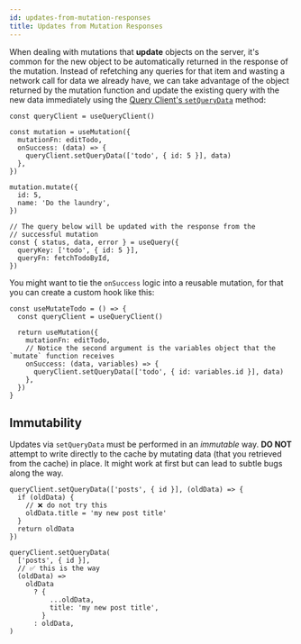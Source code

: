 ```yaml
---
id: updates-from-mutation-responses
title: Updates from Mutation Responses
---
```


When dealing with mutations that **update** objects on the server, it's common for the new object to be automatically returned in the response of the mutation. Instead of refetching any queries for that item and wasting a network call for data we already have, we can take advantage of the object returned by the mutation function and update the existing query with the new data immediately using the [Query Client's `setQueryData`](../../../reference/QueryClient/#queryclientsetquerydata) method:

[//]: # 'Example'

```tsx
const queryClient = useQueryClient()

const mutation = useMutation({
  mutationFn: editTodo,
  onSuccess: (data) => {
    queryClient.setQueryData(['todo', { id: 5 }], data)
  },
})

mutation.mutate({
  id: 5,
  name: 'Do the laundry',
})

// The query below will be updated with the response from the
// successful mutation
const { status, data, error } = useQuery({
  queryKey: ['todo', { id: 5 }],
  queryFn: fetchTodoById,
})
```

[//]: # 'Example'

You might want to tie the `onSuccess` logic into a reusable mutation, for that you can
create a custom hook like this:

[//]: # 'Example2'

```tsx
const useMutateTodo = () => {
  const queryClient = useQueryClient()

  return useMutation({
    mutationFn: editTodo,
    // Notice the second argument is the variables object that the `mutate` function receives
    onSuccess: (data, variables) => {
      queryClient.setQueryData(['todo', { id: variables.id }], data)
    },
  })
}
```

[//]: # 'Example2'

## Immutability

Updates via `setQueryData` must be performed in an _immutable_ way. **DO NOT** attempt to write directly to the cache by mutating data (that you retrieved from the cache) in place. It might work at first but can lead to subtle bugs along the way.

[//]: # 'Example3'

```tsx
queryClient.setQueryData(['posts', { id }], (oldData) => {
  if (oldData) {
    // ❌ do not try this
    oldData.title = 'my new post title'
  }
  return oldData
})

queryClient.setQueryData(
  ['posts', { id }],
  // ✅ this is the way
  (oldData) =>
    oldData
      ? {
          ...oldData,
          title: 'my new post title',
        }
      : oldData,
)
```

[//]: # 'Example3'
